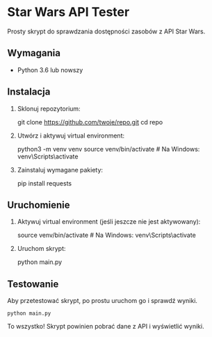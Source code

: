 # Star Wars API Tester

Prosty skrypt do sprawdzania dostępności zasobów z API Star Wars.

## Wymagania

- Python 3.6 lub nowszy

## Instalacja

1. Sklonuj repozytorium:

    git clone https://github.com/twoje/repo.git
    cd repo

2. Utwórz i aktywuj virtual environment:

    python3 -m venv venv
    source venv/bin/activate  # Na Windows: venv\Scripts\activate

3. Zainstaluj wymagane pakiety:

    pip install requests

## Uruchomienie

1. Aktywuj virtual environment (jeśli jeszcze nie jest aktywowany):

    source venv/bin/activate  # Na Windows: venv\Scripts\activate

2. Uruchom skrypt:

    python main.py

## Testowanie

Aby przetestować skrypt, po prostu uruchom go i sprawdź wyniki.

    python main.py

To wszystko! Skrypt powinien pobrać dane z API i wyświetlić wyniki.
